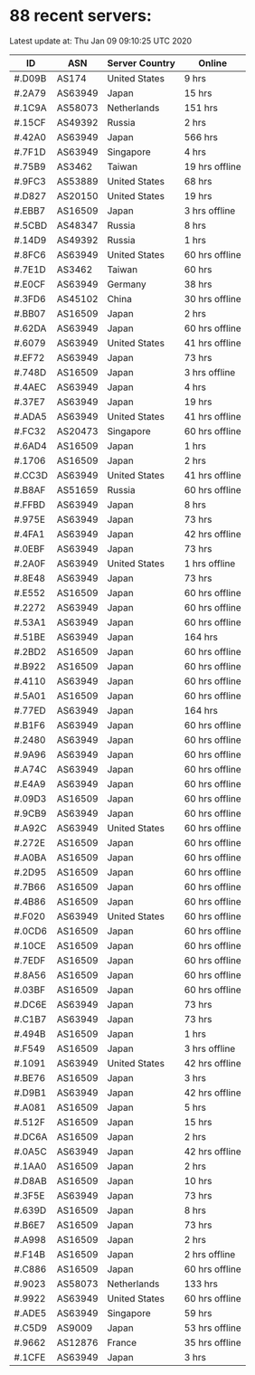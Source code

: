 # 88 recent servers:

Latest update at: Thu Jan 09 09:10:25 UTC 2020

| ID | ASN | Server Country | Online |
| -- | --- | -------------- | ------ |
| #.D09B | AS174 | United States | 9 hrs |
| #.2A79 | AS63949 | Japan | 15 hrs |
| #.1C9A | AS58073 | Netherlands | 151 hrs |
| #.15CF | AS49392 | Russia | 2 hrs |
| #.42A0 | AS63949 | Japan | 566 hrs |
| #.7F1D | AS63949 | Singapore | 4 hrs |
| #.75B9 | AS3462 | Taiwan | 19 hrs offline |
| #.9FC3 | AS53889 | United States | 68 hrs |
| #.D827 | AS20150 | United States | 19 hrs |
| #.EBB7 | AS16509 | Japan | 3 hrs offline |
| #.5CBD | AS48347 | Russia | 8 hrs |
| #.14D9 | AS49392 | Russia | 1 hrs |
| #.8FC6 | AS63949 | United States | 60 hrs offline |
| #.7E1D | AS3462 | Taiwan | 60 hrs |
| #.E0CF | AS63949 | Germany | 38 hrs |
| #.3FD6 | AS45102 | China | 30 hrs offline |
| #.BB07 | AS16509 | Japan | 2 hrs |
| #.62DA | AS63949 | Japan | 60 hrs offline |
| #.6079 | AS63949 | United States | 41 hrs offline |
| #.EF72 | AS63949 | Japan | 73 hrs |
| #.748D | AS16509 | Japan | 3 hrs offline |
| #.4AEC | AS63949 | Japan | 4 hrs |
| #.37E7 | AS63949 | Japan | 19 hrs |
| #.ADA5 | AS63949 | United States | 41 hrs offline |
| #.FC32 | AS20473 | Singapore | 60 hrs offline |
| #.6AD4 | AS16509 | Japan | 1 hrs |
| #.1706 | AS16509 | Japan | 2 hrs |
| #.CC3D | AS63949 | United States | 41 hrs offline |
| #.B8AF | AS51659 | Russia | 60 hrs offline |
| #.FFBD | AS63949 | Japan | 8 hrs |
| #.975E | AS63949 | Japan | 73 hrs |
| #.4FA1 | AS63949 | Japan | 42 hrs offline |
| #.0EBF | AS63949 | Japan | 73 hrs |
| #.2A0F | AS63949 | United States | 1 hrs offline |
| #.8E48 | AS63949 | Japan | 73 hrs |
| #.E552 | AS16509 | Japan | 60 hrs offline |
| #.2272 | AS63949 | Japan | 60 hrs offline |
| #.53A1 | AS63949 | Japan | 60 hrs offline |
| #.51BE | AS63949 | Japan | 164 hrs |
| #.2BD2 | AS16509 | Japan | 60 hrs offline |
| #.B922 | AS16509 | Japan | 60 hrs offline |
| #.4110 | AS63949 | Japan | 60 hrs offline |
| #.5A01 | AS16509 | Japan | 60 hrs offline |
| #.77ED | AS63949 | Japan | 164 hrs |
| #.B1F6 | AS63949 | Japan | 60 hrs offline |
| #.2480 | AS63949 | Japan | 60 hrs offline |
| #.9A96 | AS63949 | Japan | 60 hrs offline |
| #.A74C | AS63949 | Japan | 60 hrs offline |
| #.E4A9 | AS63949 | Japan | 60 hrs offline |
| #.09D3 | AS16509 | Japan | 60 hrs offline |
| #.9CB9 | AS63949 | Japan | 60 hrs offline |
| #.A92C | AS63949 | United States | 60 hrs offline |
| #.272E | AS16509 | Japan | 60 hrs offline |
| #.A0BA | AS16509 | Japan | 60 hrs offline |
| #.2D95 | AS16509 | Japan | 60 hrs offline |
| #.7B66 | AS16509 | Japan | 60 hrs offline |
| #.4B86 | AS16509 | Japan | 60 hrs offline |
| #.F020 | AS63949 | United States | 60 hrs offline |
| #.0CD6 | AS16509 | Japan | 60 hrs offline |
| #.10CE | AS16509 | Japan | 60 hrs offline |
| #.7EDF | AS16509 | Japan | 60 hrs offline |
| #.8A56 | AS16509 | Japan | 60 hrs offline |
| #.03BF | AS16509 | Japan | 60 hrs offline |
| #.DC6E | AS63949 | Japan | 73 hrs |
| #.C1B7 | AS63949 | Japan | 73 hrs |
| #.494B | AS16509 | Japan | 1 hrs |
| #.F549 | AS16509 | Japan | 3 hrs offline |
| #.1091 | AS63949 | United States | 42 hrs offline |
| #.BE76 | AS16509 | Japan | 3 hrs |
| #.D9B1 | AS63949 | Japan | 42 hrs offline |
| #.A081 | AS16509 | Japan | 5 hrs |
| #.512F | AS16509 | Japan | 15 hrs |
| #.DC6A | AS16509 | Japan | 2 hrs |
| #.0A5C | AS63949 | Japan | 42 hrs offline |
| #.1AA0 | AS16509 | Japan | 2 hrs |
| #.D8AB | AS16509 | Japan | 10 hrs |
| #.3F5E | AS63949 | Japan | 73 hrs |
| #.639D | AS16509 | Japan | 8 hrs |
| #.B6E7 | AS16509 | Japan | 73 hrs |
| #.A998 | AS16509 | Japan | 2 hrs |
| #.F14B | AS16509 | Japan | 2 hrs offline |
| #.C886 | AS16509 | Japan | 60 hrs offline |
| #.9023 | AS58073 | Netherlands | 133 hrs |
| #.9922 | AS63949 | United States | 60 hrs offline |
| #.ADE5 | AS63949 | Singapore | 59 hrs |
| #.C5D9 | AS9009 | Japan | 53 hrs offline |
| #.9662 | AS12876 | France | 35 hrs offline |
| #.1CFE | AS63949 | Japan | 3 hrs |

